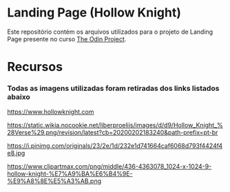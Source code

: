 # Landing Page (Hollow Knight)
Este repositório contém os arquivos utilizados para o projeto de Landing Page presente no curso [The Odin Project](https://www.theodinproject.com/).

# Recursos
### Todas as imagens utilizadas foram retiradas dos links listados abaixo
https://www.hollowknight.com

 https://static.wikia.nocookie.net/liberproeliis/images/d/d9/Hollow_Knight_%28Verse%29.png/revision/latest?cb=20200202183240&path-prefix=pt-br

https://i.pinimg.com/originals/23/2e/1d/232e1d741664caf6068d793f4424f4e8.jpg

https://www.clipartmax.com/png/middle/436-4363078_1024-x-1024-9-hollow-knight-%E7%A9%BA%E6%B4%9E-%E9%A8%8E%E5%A3%AB.png
